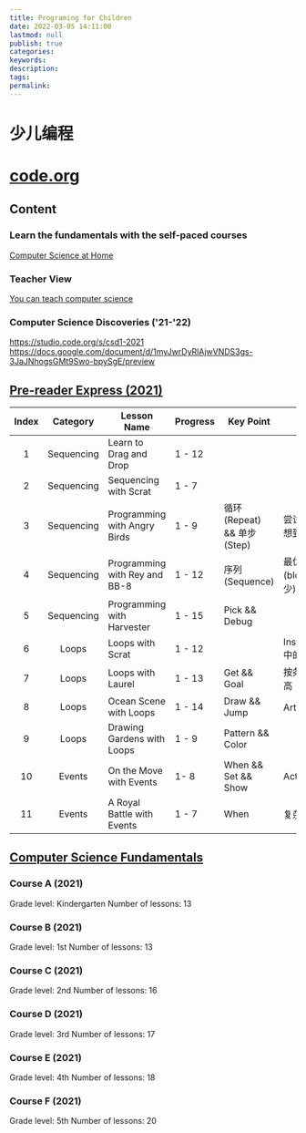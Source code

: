 ```yaml
---
title: Programing for Children
date: 2022-03-05 14:11:00
lastmod: null
publish: true
categories: 
keywords: 
description:
tags: 
permalink:
---
```

# 少儿编程

# [code.org](https://code.org/)

## Content
### Learn the fundamentals with the self-paced courses
[Computer Science at Home](https://code.org/athome)

### Teacher View
[You can teach computer science](https://studio.code.org/courses?view=teacher)

### Computer Science Discoveries ('21-'22)
https://studio.code.org/s/csd1-2021
https://docs.google.com/document/d/1myJwrDyRlAjwVNDS3gs-3JaJNhogsGMt9Swo-bpySgE/preview

## [Pre-reader Express (2021)](https://studio.code.org/s/pre-express-2021?redirect_warning=true)

Index | Category | Lesson Name | Progress | Key Point | Note
:---: | :---: | --- | --- |--- | --- 
1 | Sequencing | Learn to Drag and Drop | 1 - 12 | 
2 | Sequencing | Sequencing with Scrat | 1 - 7 |
3 | Sequencing | Programming with Angry Birds | 1 - 9 | 循环(Repeat) && 单步(Step) | 尝试所有能想到的方法
4 | Sequencing | Programming with Rey and BB-8 | 1 - 12 | 序列(Sequence) | 最优方法(block 最少)
5 | Sequencing | Programming with Harvester | 1 - 15 | Pick && Debug | 
6 | Loops | Loops with Scrat | 1 - 12 | | Instructions 中的条件
7 | Loops | Loops with Laurel | 1 - 13 | Get && Goal | 按条件得分高
8 | Loops | Ocean Scene with Loops | 1 - 14 | Draw && Jump | Artist，想象
9 | Loops | Drawing Gardens with Loops | 1 - 9 | Pattern && Color | 
10 | Events | On the Move with Events | 1- 8 | When && Set && Show | Actions
11 | Events | A Royal Battle with Events | 1 - 7 | When | 复杂的游戏

## [Computer Science Fundamentals](https://code.org/educate/curriculum/csf)
### Course A (2021)
Grade level: Kindergarten
Number of lessons: 13

### Course B (2021)
Grade level: 1st
Number of lessons: 13

### Course C (2021)
Grade level: 2nd
Number of lessons: 16

### Course D (2021)
Grade level: 3rd
Number of lessons: 17

### Course E (2021)
Grade level: 4th
Number of lessons: 18

### Course F (2021)
Grade level: 5th
Number of lessons: 20